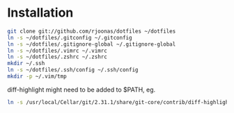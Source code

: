 Installation
============

``` bash
git clone git://github.com/rjoonas/dotfiles ~/dotfiles
ln -s ~/dotfiles/.gitconfig ~/.gitconfig
ln -s ~/dotfiles/.gitignore-global ~/.gitignore-global
ln -s ~/dotfiles/.vimrc ~/.vimrc
ln -s ~/dotfiles/.zshrc ~/.zshrc
mkdir ~/.ssh
ln -s ~/dotfiles/.ssh/config ~/.ssh/config
mkdir -p ~/.vim/tmp
```

diff-highlight might need to be added to $PATH, eg.

``` bash
ln -s /usr/local/Cellar/git/2.31.1/share/git-core/contrib/diff-highlight/diff-highlight /usr/local/bin/diff-highlight
```
